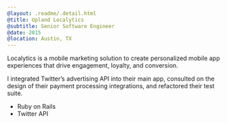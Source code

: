 ```yaml
---
@layout: .readme/.detail.html
@title: Upland Localytics
@subtitle: Senior Software Engineer
@date: 2015
@location: Austin, TX
---
```

Localytics is a mobile marketing solution to create personalized mobile app
experiences that drive engagement, loyalty, and conversion.

I integrated Twitter’s advertising API into their main app, consulted on the
design of their payment processing integrations, and refactored their test suite.

- Ruby on Rails
- Twitter API
